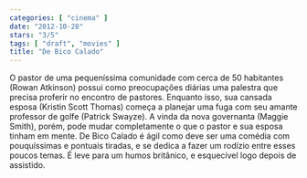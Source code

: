 ```yaml
---
categories: [ "cinema" ]
date: "2012-10-28"
stars: "3/5"
tags: [ "draft", "movies" ]
title: "De Bico Calado"
---
```

O pastor de uma pequeníssima comunidade com cerca de 50 habitantes
(Rowan Atkinson) possui como preocupações diárias uma palestra que
precisa proferir no encontro de pastores. Enquanto isso, sua cansada
esposa (Kristin Scott Thomas) começa a planejar uma fuga com seu amante
professor de golfe (Patrick Swayze). A vinda da nova governanta (Maggie
Smith), porém, pode mudar completamente o que o pastor e sua esposa
tinham em mente. De Bico Calado é ágil como deve ser uma comédia com
pouquíssimas e pontuais tiradas, e se dedica a fazer um rodízio entre
esses poucos temas. É leve para um humos britânico, e esquecível logo
depois de assistido.

